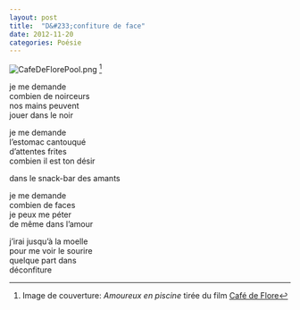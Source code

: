 ```yaml
---
layout: post
title:  "D&#233;confiture de face"
date: 2012-11-20
categories: Poésie
---
```

![CafeDeFlorePool.png](http://f.cl.ly/items/1S0P2G2e1w1V3437192H/POOL.png)
[^1]

je me demande  
combien de noirceurs  
nos mains peuvent  
jouer dans le noir  

je me demande  
l’estomac cantouqué  
d’attentes frites  
combien il est ton désir  

dans le snack-bar des amants  

je me demande  
combien de faces  
je peux me péter  
de même dans l’amour  

j’irai jusqu’à la moelle  
pour me voir le sourire  
quelque part dans  
déconfiture  

[^1]: Image de couverture: _Amoureux en piscine_ tirée du film [Café de Flore](http://www.imdb.com/title/tt1550312/)
